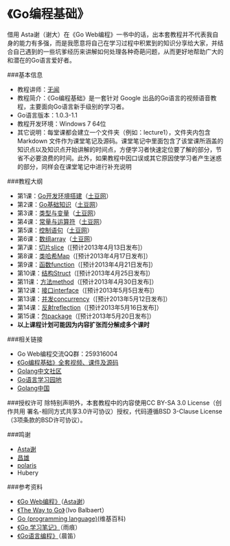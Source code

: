 《Go编程基础》
==========================
借用 Asta谢（谢大）在《Go Web编程》一书中的话，出本套教程并不代表我自身的能力有多强，而是我愿意将自己在学习过程中积累到的知识分享给大家，并结合自己遇到的一些坑爹经历来讲解如何处理各种奇葩问题，从而更好地帮助广大的和潜在的Go语言爱好者。

###基本信息
- 教程讲师：[无闻](http://t.qq.com/joe2010xtmf)
- 教程简介：《Go编程基础》是一套针对 Google 出品的Go语言的视频语音教程，主要面向Go语言新手级别的学习者。
- Go语言版本：1.0.3-1.1
- 教程开发环境：Windows 7 64位
- 其它说明：每堂课都会建立一个文件夹（例如：lecture1），文件夹内包含 Markdown 文件作为课堂笔记及源码。课堂笔记中里面包含了该堂课所涵盖的知识点以及知识点开始讲解的时间点，方便学习者快速定位要了解的部分，节省不必要浪费的时间。此外，如果教程中因口误或其它原因使学习者产生迷惑的部分，同样会在课堂笔记中进行补充说明

###教程大纲
- 第1课：[Go开发环境搭建](lecture1/lecture1.md)（[土豆网](http://www.tudou.com/programs/view/hlDq2A0vNes/)）
- 第2课：[Go基础知识](lecture2/lecture2.md)（[土豆网](http://www.tudou.com/programs/view/ENEFKbYHZu4/)）
- 第3课：[类型与变量](lecture3/lecture3.md)（[土豆网](http://www.tudou.com/programs/view/BTCIl3pJq1E/)）
- 第4课：[常量与运算符](lecture4/lecture4.md)（[土豆网](http://www.tudou.com/programs/view/evSrdqTW9zg/)）
- 第5课：[控制语句](lecture5/lecture5.md)（[土豆网](http://www.tudou.com/programs/view/gGJt6Cj9xi4/)）
- 第6课：[数组array](lecture6/lecture6.md)（[土豆网](http://www.tudou.com/programs/view/U5Z-jEZ_BR0/)）
- 第7课：[切片slice](lecture7/lecture7.md)（[预计2013年4月13日发布]）
- 第8课：[类哈希Map](lecture8/lecture8.md)（[预计2013年4月17日发布]）
- 第9课：[函数function](lecture9/lecture9.md)（[预计2013年4月21日发布]）
- 第10课：[结构Struct](lecture10/lecture10.md)（[预计2013年4月25日发布]）
- 第11课：[方法method](lecture11/lecture11.md)（[预计2013年4月30日发布]）
- 第12课：[接口interface](lecture12/lecture12.md)（[预计2013年5月5日发布]）
- 第13课：[并发concurrency](lecture13/lecture13.md)（[预计2013年5月12日发布]）
- 第14课：[反射reflection](lecture14/lecture14.md)（[预计2013年5月16日发布]）
- 第15课：[包package](lecture15/lecture15.md)（[预计2013年5月20日发布]）
- **以上课程计划可能因为内容扩张而分解成多个课时**

###相关链接
- Go Web编程交流QQ群：259316004
- [《Go编程基础》全套视频、课件及源码](http://pan.baidu.com/share/link?shareid=393899&uk=822891499)
- [Golang中文社区](http://bbs.gocn.im/forum.php)
- [Go语言学习园地](http://studygolang.com/)
- [Golang中国](http://golang.tc/)

###授权许可
除特别声明外，本套教程中的内容使用CC BY-SA 3.0 License（创作共用 署名-相同方式共享3.0许可协议）授权，代码遵循BSD 3-Clause License（3项条款的BSD许可协议）。

###鸣谢
- [Asta谢](https://github.com/astaxie)
- [昌雄](https://github.com/insionng)
- [polaris](http://blog.studygolang.com/)
- Hubery

###参考资料
- [《Go Web编程》](https://github.com/astaxie/build-web-application-with-golang)（[Asta谢](https://github.com/astaxie)）
- [《The Way to Go》](http://download.csdn.net/download/kukucckku/4394839)（Ivo Balbaert）
- [Go (programming language)](http://en.wikipedia.org/wiki/Go_%28programming_language%29)(维基百科)
- [《Go 学习笔记》](http://bbs.gocn.im/thread-8-1-1.html)（雨痕）
- [《Go语言编程》](http://bbs.gocn.im/thread-153-1-1.html)（晨笛）